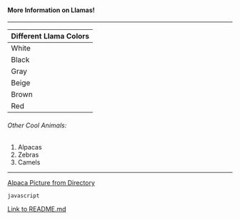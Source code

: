 #### More Information on Llamas!
______
| Different Llama Colors |
|------------------------|
|White                   |
|Black                   |
|Gray                    |
|Beige                   |
|Brown                   |
|Red                     |

###### Other Cool Animals:
1. Alpacas
2. Zebras
3. Camels
_________

[Alpaca Picture from Directory](https://github.com/slkmbb/Markdown/blob/Picture-File/cute-funny-alpacas-fb3.png?raw=true)


```javascript```

[Link to README.md](
      Markdown/README.md
    )
    
